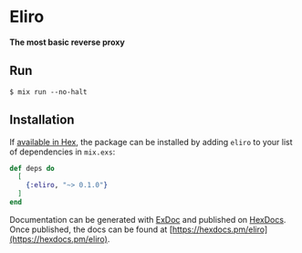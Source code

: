 # Eliro

**The most basic reverse proxy**

## Run
```shell
$ mix run --no-halt
```

## Installation

If [available in Hex](https://hex.pm/docs/publish), the package can be installed
by adding `eliro` to your list of dependencies in `mix.exs`:

```elixir
def deps do
  [
    {:eliro, "~> 0.1.0"}
  ]
end
```

Documentation can be generated with [ExDoc](https://github.com/elixir-lang/ex_doc)
and published on [HexDocs](https://hexdocs.pm). Once published, the docs can
be found at [https://hexdocs.pm/eliro](https://hexdocs.pm/eliro).

